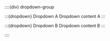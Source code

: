 ::::{div} dropdown-group

:::{dropdown} Dropdown A
Dropdown content A
:::

:::{dropdown} Dropdown B
Dropdown content B
:::

::::
